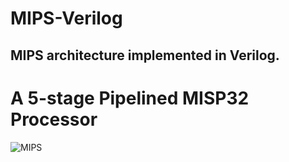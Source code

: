 # MIPS-Verilog
MIPS architecture implemented in Verilog.
-----

# A 5-stage Pipelined MISP32 Processor
![MIPS](https://user-images.githubusercontent.com/93030419/215577717-bc5c4d0b-d224-41eb-86b9-c2acf24af725.jpg)
